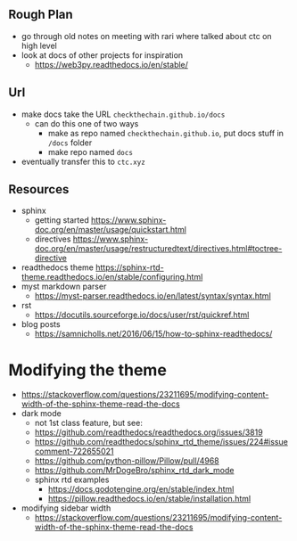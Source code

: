 
## Rough Plan
- go through old notes on meeting with rari where talked about ctc on high level
- look at docs of other projects for inspiration
    - https://web3py.readthedocs.io/en/stable/

## Url
- make docs take the URL `checkthechain.github.io/docs`
    - can do this one of two ways
        - make as repo named `checkthechain.github.io`, put docs stuff in `/docs` folder
        - make repo named `docs`
- eventually transfer this to `ctc.xyz`

## Resources
- sphinx
    - getting started https://www.sphinx-doc.org/en/master/usage/quickstart.html
    - directives https://www.sphinx-doc.org/en/master/usage/restructuredtext/directives.html#toctree-directive
- readthedocs theme https://sphinx-rtd-theme.readthedocs.io/en/stable/configuring.html
- myst markdown parser
    - https://myst-parser.readthedocs.io/en/latest/syntax/syntax.html
- rst
    - https://docutils.sourceforge.io/docs/user/rst/quickref.html
- blog posts
    - https://samnicholls.net/2016/06/15/how-to-sphinx-readthedocs/

# Modifying the theme
- https://stackoverflow.com/questions/23211695/modifying-content-width-of-the-sphinx-theme-read-the-docs
- dark mode
    - not 1st class feature, but see:
    - https://github.com/readthedocs/readthedocs.org/issues/3819
    - https://github.com/readthedocs/sphinx_rtd_theme/issues/224#issuecomment-722655021
    - https://github.com/python-pillow/Pillow/pull/4968
    - https://github.com/MrDogeBro/sphinx_rtd_dark_mode
    - sphinx rtd examples
        - https://docs.godotengine.org/en/stable/index.html
        - https://pillow.readthedocs.io/en/stable/installation.html
- modifying sidebar width
    - https://stackoverflow.com/questions/23211695/modifying-content-width-of-the-sphinx-theme-read-the-docs

